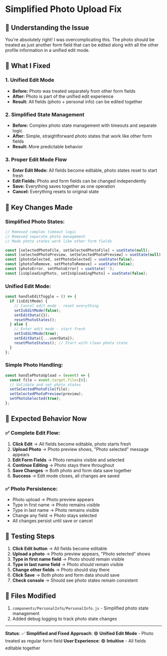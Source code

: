 # Simplified Photo Upload Fix

## 🎯 **Understanding the Issue**

You're absolutely right! I was overcomplicating this. The photo should be treated as just another form field that can be edited along with all the other profile information in a unified edit mode.

## 🔧 **What I Fixed**

### **1. Unified Edit Mode**
- **Before:** Photo was treated separately from other form fields
- **After:** Photo is part of the unified edit experience
- **Result:** All fields (photo + personal info) can be edited together

### **2. Simplified State Management**
- **Before:** Complex photo state management with timeouts and separate logic
- **After:** Simple, straightforward photo states that work like other form fields
- **Result:** More predictable behavior

### **3. Proper Edit Mode Flow**
- **Enter Edit Mode:** All fields become editable, photo states reset to start fresh
- **Edit Fields:** Photo and form fields can be changed independently
- **Save:** Everything saves together as one operation
- **Cancel:** Everything resets to original state

## 📝 **Key Changes Made**

### **Simplified Photo States:**
```javascript
// Removed complex timeout logic
// Removed separate photo management
// Made photo states work like other form fields

const [selectedPhotoFile, setSelectedPhotoFile] = useState(null);
const [selectedPhotoPreview, setSelectedPhotoPreview] = useState(null);
const [photoSelected, setPhotoSelected] = useState(false);
const [photoToRemove, setPhotoToRemove] = useState(false);
const [photoError, setPhotoError] = useState('');
const [isUploadingPhoto, setIsUploadingPhoto] = useState(false);
```

### **Unified Edit Mode:**
```javascript
const handleEditToggle = () => {
  if (isEditMode) {
    // Cancel edit mode - reset everything
    setIsEditMode(false);
    setEditData({});
    resetPhotoStates();
  } else {
    // Enter edit mode - start fresh
    setIsEditMode(true);
    setEditData({...userData});
    resetPhotoStates(); // Start with clean photo state
  }
};
```

### **Simple Photo Handling:**
```javascript
const handlePhotoUpload = (event) => {
  const file = event.target.files[0];
  // Validate and set photo states
  setSelectedPhotoFile(file);
  setSelectedPhotoPreview(preview);
  setPhotoSelected(true);
};
```

## 🧪 **Expected Behavior Now**

### **✅ Complete Edit Flow:**
1. **Click Edit** → All fields become editable, photo starts fresh
2. **Upload Photo** → Photo preview shows, "Photo selected" message appears
3. **Edit Form Fields** → Photo remains visible and selected
4. **Continue Editing** → Photo stays there throughout
5. **Save Changes** → Both photo and form data save together
6. **Success** → Edit mode closes, all changes are saved

### **✅ Photo Persistence:**
- Photo upload → Photo preview appears
- Type in first name → Photo remains visible
- Type in last name → Photo remains visible
- Change any field → Photo stays selected
- All changes persist until save or cancel

## 🎯 **Testing Steps**

1. **Click Edit button** → All fields become editable
2. **Upload a photo** → Photo preview appears, "Photo selected" shows
3. **Type in first name field** → Photo should remain visible
4. **Type in last name field** → Photo should remain visible
5. **Change other fields** → Photo should stay there
6. **Click Save** → Both photo and form data should save
7. **Check console** → Should see photo states remain consistent

## 📁 **Files Modified**

1. `components/PersonalInfo/PersonalInfo.js` - Simplified photo state management
2. Added debug logging to track photo state changes

---

**Status**: ✅ **Simplified and Fixed**
**Approach**: 🟢 **Unified Edit Mode** - Photo treated as regular form field
**User Experience**: 🟢 **Intuitive** - All fields editable together

